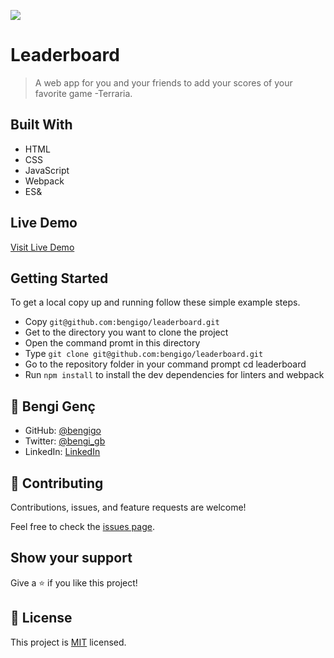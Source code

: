![](https://img.shields.io/badge/Microverse-blueviolet)

# Leaderboard

> A web app for you and your friends to add your scores of your favorite game -Terraria.


## Built With

- HTML
- CSS
- JavaScript
- Webpack
- ES&

## Live Demo

[Visit Live Demo](https://bengigo.github.io/leaderboard/
)


## Getting Started

To get a local copy up and running follow these simple example steps.

- Copy `git@github.com:bengigo/leaderboard.git`
- Get to the directory you want to clone the project
- Open the command promt in this directory
- Type `git clone git@github.com:bengigo/leaderboard.git`
- Go to the repository folder in your command prompt cd leaderboard
- Run `npm install` to install the dev dependencies for linters and webpack

## 👤 Bengi Genç

- GitHub: [@bengigo](https://github.com/bengigo)
- Twitter: [@bengi_gb](https://twitter.com/bengi_gb)
- LinkedIn: [LinkedIn](https://www.linkedin.com/in/bengigenc/)

## 🤝 Contributing

Contributions, issues, and feature requests are welcome!

Feel free to check the [issues page](https://github.com/bengigo/leaderboard/issues).

## Show your support

Give a ⭐️ if you like this project!

## 📝 License

This project is [MIT](./MIT.md) licensed.

